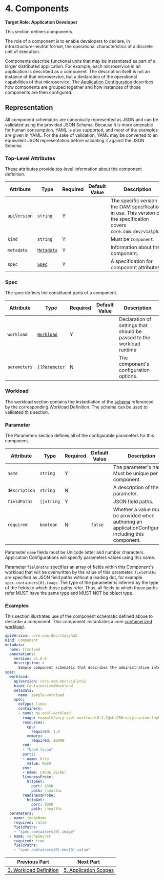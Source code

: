 # 4. Components

**Target Role: Application Developer** 

This section defines components.

The role of a component is to enable developers to declare, in infrastructure-neutral format, the operational characteristics of a discrete unit of execution.

Components describe functional units that may be instantiated as part of a larger distributed application. For example, each microservice in an application is described as a component. The description itself is not an instance of that microservice, but a declaration of the operational capabilities of that microservice. The [Application Configuration](7.application_configuration.md) describes how components are grouped together and how instances of those components are then configured.

## Representation

All component schematics are canonically represented as JSON and can be validated using the provided JSON Schema. Because it is more amenable for human consumption, YAML is also supported, and most of the examples are given in YAML. For the sake of validation, YAML may be converted to an equivalent JSON representation before validating it against the JSON Schema.

### Top-Level Attributes

These attributes provide top-level information about the component definition.

| Attribute | Type | Required | Default Value | Description |
|-----------|------|----------|---------------|-------------|
| `apiVersion` | `string` | Y || The specific version of the OAM specification in use. This version of the specification covers `core.oam.dev/v1alpha2`. |
| `kind` | `string` | Y || Must be `Component`. |
| `metadata` | [`Metadata`](2.overview_and_terminology.md#metadata) | Y | | Information about the component. |
| `spec`| [`Spec`](#spec) | Y || A specification for component attributes. |

### Spec

The spec defines the constituent parts of a component.

| Attribute | Type | Required | Default Value | Description |
|-----------|------|----------|---------------|-------------|
| `workload` | [`Workload`](#workload) | Y | | Declaration of settings that should be passed to the workload runtime|
| `parameters` | [`[]Parameter`](#parameter) | N | | The component's configuration options. |

### Workload

The workload section contains the instantiation of the [schema](3.workload.md#DefinitionRef) referenced by the corresponding Workload Definition. The schema can be used to validated this section.

### Parameter

The Parameters section defines all of the configurable parameters for this component.

| Attribute | Type | Required | Default Value | Description |
|-----------|------|----------|---------------|-------------|
| `name` | `string` | Y | | The parameter's name. Must be unique per component. |
| `description` | `string` | N | | A description of the parameter. |
| `fieldPaths` | `[]string` | Y | | JSON field paths. |
| `required` | `boolean` | N |`false` | Whether a value _must_ be provided when authoring an applicationConfiguration including this component. |

Parameter `name` fields must be Unicode letter and number characters. Application Configurations will specify parameters values using this name.

Parameter `fieldPaths` specifies an array of fields within this Component's workload that will be overwritten by the value of this parameter. `fieldPaths` are specified as JSON field paths without a leading dot, for example `spec.containers[0].image`. The type of the parameter is inferred by the type of the fields to which those paths refer. Thus, all fields to which those paths refer MUST have the same type and MUST NOT be object type.

### Examples

This section illustrates use of the component schematic defined above to describe a component. This component instantiates a core [containerized workload](core/workloads/containerized_workload/containerized_workload.md).

```yaml
apiVersion: core.oam.dev/v1alpha2
kind: Component
metadata:
  name: frontend
  annotations:
    version: v1.0.0
    description: >
      Sample component schematic that describes the administrative interface for our Twitter bot.
spec:
  workload:
    apiVersion: core.oam.dev/v1alpha2
    kind: ContainerizedWorkload
    metadata:
      name: sample-workload
    spec:
      osType: linux
      containers:
      - name: my-cool-workload
        image: example/very-cool-workload:0.1.2@sha256:verytrustworthyhash
        resources:
          cpu:
            required: 1.0
          memory:
            required: 100MB
        cmd:
        - "bash lscpu"
        ports:
        - name: http
          value: 8080
        env:
        - name: CACHE_SECRET
        livenessProbe:
          httpGet:
            port: 8080
            path: /healthz
        readinessProbe:
          httpGet:
            port: 8080
            path: /healthz
  parameters: 
  - name: imageName
    required: false
    fieldPaths: 
    - "spec.containers[0].image"
  - name: cacheSecret
    required: true
    fieldPaths:
    - "spec.containers[0].env[0].value"
```

| Previous Part        | Next Part           | 
| ------------- |-------------| 
|[3. Workload Definition](3.workload.md) |  [5. Application Scopes](5.application_scopes.md)| 
